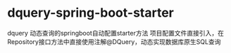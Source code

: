 # dquery-spring-boot-starter
dquery 动态查询的springboot自动配置starter方法
项目配置文件直接引入，在Repository接口方法中直接使用注解@DQuery，动态实现数据库原生SQL查询

